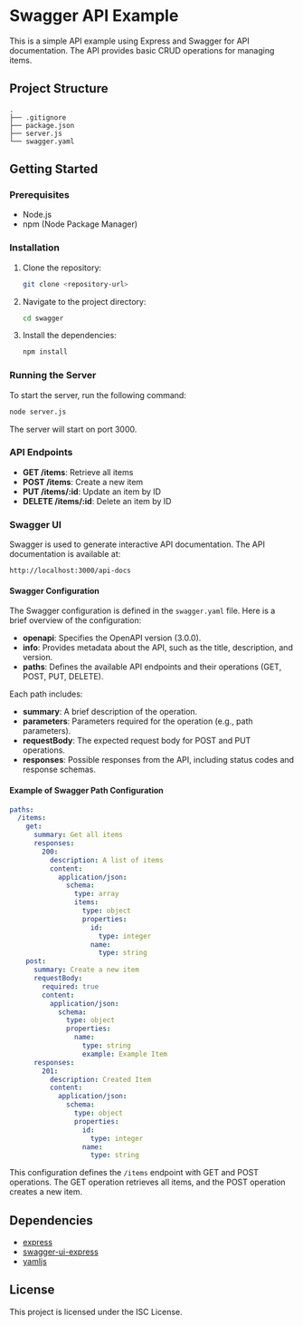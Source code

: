
# Swagger API Example

This is a simple API example using Express and Swagger for API documentation. The API provides basic CRUD operations for managing items.

## Project Structure

```
.
├── .gitignore
├── package.json
├── server.js
└── swagger.yaml

```

## Getting Started

### Prerequisites

- Node.js
- npm (Node Package Manager)

### Installation

1. Clone the repository:
    ```sh
    git clone <repository-url>
    ```
2. Navigate to the project directory:
    ```sh
    cd swagger
    ```
3. Install the dependencies:
    ```sh
    npm install
    ```

### Running the Server

To start the server, run the following command:
```sh
node server.js
```
The server will start on port 3000.

### API Endpoints

- **GET /items**: Retrieve all items
- **POST /items**: Create a new item
- **PUT /items/:id**: Update an item by ID
- **DELETE /items/:id**: Delete an item by ID

### Swagger UI

Swagger is used to generate interactive API documentation. The API documentation is available at:
```
http://localhost:3000/api-docs
```

#### Swagger Configuration

The Swagger configuration is defined in the `swagger.yaml` file. Here is a brief overview of the configuration:

- **openapi**: Specifies the OpenAPI version (3.0.0).
- **info**: Provides metadata about the API, such as the title, description, and version.
- **paths**: Defines the available API endpoints and their operations (GET, POST, PUT, DELETE).

Each path includes:
- **summary**: A brief description of the operation.
- **parameters**: Parameters required for the operation (e.g., path parameters).
- **requestBody**: The expected request body for POST and PUT operations.
- **responses**: Possible responses from the API, including status codes and response schemas.
  
  
#### Example of Swagger Path Configuration

```yaml
paths:
  /items:
    get:
      summary: Get all items
      responses:
        200:
          description: A list of items
          content:
            application/json:
              schema:
                type: array
                items:
                  type: object
                  properties:
                    id: 
                      type: integer
                    name:
                      type: string
    post:
      summary: Create a new item
      requestBody:
        required: true
        content:
          application/json:
            schema: 
              type: object
              properties:
                name: 
                  type: string
                  example: Example Item
      responses:
        201:
          description: Created Item
          content:
            application/json:
              schema:
                type: object
                properties:
                  id:
                    type: integer
                  name:
                    type: string
```

This configuration defines the `/items` endpoint with GET and POST operations. The GET operation retrieves all items, and the POST operation creates a new item.

## Dependencies

- [express](https://www.npmjs.com/package/express)
- [swagger-ui-express](https://www.npmjs.com/package/swagger-ui-express)
- [yamljs](https://www.npmjs.com/package/yamljs)

## License

This project is licensed under the ISC License.















